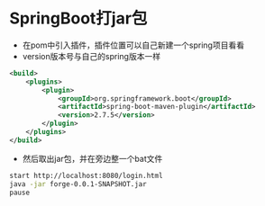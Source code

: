 # SpringBoot打jar包

* 在pom中引入插件，插件位置可以自己新建一个spring项目看看
* version版本号与自己的spring版本一样

```xml
<build>
    <plugins>
        <plugin>
            <groupId>org.springframework.boot</groupId>
            <artifactId>spring-boot-maven-plugin</artifactId>
            <version>2.7.5</version>
        </plugin>
    </plugins>
</build>
```

* 然后取出jar包，并在旁边整一个bat文件

```sh
start http://localhost:8080/login.html
java -jar forge-0.0.1-SNAPSHOT.jar
pause
```